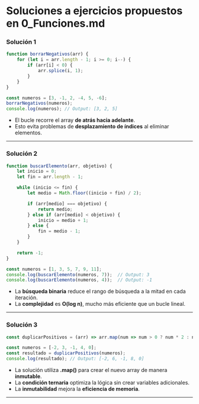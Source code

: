 # Soluciones a ejercicios propuestos en 0_Funciones.md


### Solución 1

```js
function borrarNegativos(arr) {
    for (let i = arr.length - 1; i >= 0; i--) {
        if (arr[i] < 0) {
            arr.splice(i, 1);
        }
    }
}

const numeros = [3, -1, 2, -4, 5, -6];
borrarNegativos(numeros);
console.log(numeros); // Output: [3, 2, 5]
```

- El bucle recorre el array **de atrás hacia adelante**.
- Esto evita problemas de **desplazamiento de índices** al eliminar elementos.

---


### Solución 2

```js
function buscarElemento(arr, objetivo) {
    let inicio = 0;
    let fin = arr.length - 1;

    while (inicio <= fin) {
        let medio = Math.floor((inicio + fin) / 2);

        if (arr[medio] === objetivo) {
            return medio;
        } else if (arr[medio] < objetivo) {
            inicio = medio + 1;
        } else {
            fin = medio - 1;
        }
    }

    return -1;
}

const numeros = [1, 3, 5, 7, 9, 11];
console.log(buscarElemento(numeros, 7));  // Output: 3
console.log(buscarElemento(numeros, 4));  // Output: -1
```

- La **búsqueda binaria** reduce el rango de búsqueda a la mitad en cada iteración.
- La **complejidad** es **O(log n)**, mucho más eficiente que un bucle lineal.

---


### Solución 3

```js
const duplicarPositivos = (arr) => arr.map(num => num > 0 ? num * 2 : num);

const numeros = [-2, 3, -1, 4, 0];
const resultado = duplicarPositivos(numeros);
console.log(resultado); // Output: [-2, 6, -1, 8, 0]
```

- La solución utiliza **.map()** para crear el nuevo array de manera **inmutable**.
- La **condición ternaria** optimiza la lógica sin crear variables adicionales.
- La **inmutabilidad** mejora la **eficiencia de memoria**.

---
